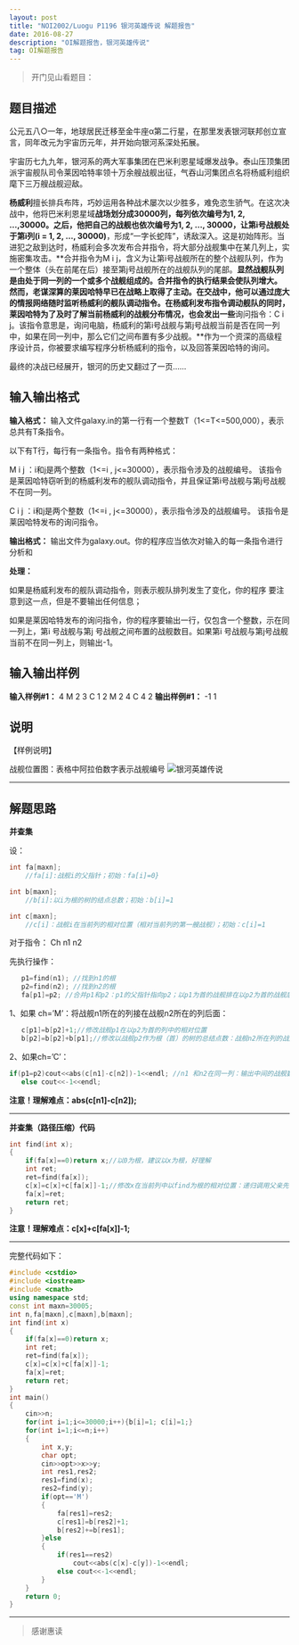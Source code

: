 ```yaml
---
layout: post
title: "NOI2002/Luogu P1196 银河英雄传说 解题报告"
date: 2016-08-27 
description: "OI解题报告，银河英雄传说"
tag: OI解题报告
--- 
```


> 开门见山看题目：

题目描述
----

公元五八○一年，地球居民迁移至金牛座α第二行星，在那里发表银河联邦创立宣言，同年改元为宇宙历元年，并开始向银河系深处拓展。

宇宙历七九九年，银河系的两大军事集团在巴米利恩星域爆发战争。泰山压顶集团派宇宙舰队司令莱因哈特率领十万余艘战舰出征，气吞山河集团点名将杨威利组织麾下三万艘战舰迎敌。

**杨威利**擅长排兵布阵，巧妙运用各种战术屡次以少胜多，难免恣生骄气。在这次决战中，他将巴米利恩星域**战场划分成30000列，每列依次编号为1, 2, …,30000。**之后，他把自己的**战舰也依次编号为1, 2, …, 30000，让第i号战舰处于第i列(i = 1, 2, …, 30000)**，形成“一字长蛇阵”，诱敌深入。这是初始阵形。当进犯之敌到达时，杨威利会多次发布合并指令，将大部分战舰集中在某几列上，实施密集攻击。**合并指令为M i j，含义为让第i号战舰所在的整个战舰队列，作为一个整体（头在前尾在后）接至第j号战舰所在的战舰队列的尾部。**显然战舰队列是由处于同一列的一个或多个战舰组成的。合并指令的执行结果会使队列增大。 然而，老谋深算的莱因哈特早已在战略上取得了主动。在交战中，他可以通过庞大的情报网络随时监听杨威利的舰队调动指令。在杨威利发布指令调动舰队的同时，莱因哈特为了及时了解当前杨威利的战舰分布情况，也会发出一些**询问指令：C i j。该指令意思是，询问电脑，杨威利的第i号战舰与第j号战舰当前是否在同一列中，如果在同一列中，那么它们之间布置有多少战舰。**作为一个资深的高级程序设计员，你被要求编写程序分析杨威利的指令，以及回答莱因哈特的询问。

最终的决战已经展开，银河的历史又翻过了一页……

输入输出格式
------

**输入格式：**
输入文件galaxy.in的第一行有一个整数T（1<=T<=500,000），表示总共有T条指令。

以下有T行，每行有一条指令。指令有两种格式：

M i j ：i和j是两个整数（1<=i , j<=30000），表示指令涉及的战舰编号。
该指令是莱因哈特窃听到的杨威利发布的舰队调动指令，并且保证第i号战舰与第j号战舰不在同一列。

C i j ：i和j是两个整数（1<=i , j<=30000），表示指令涉及的战舰编号。
该指令是莱因哈特发布的询问指令。

**输出格式：**
输出文件为galaxy.out。你的程序应当依次对输入的每一条指令进行分析和

**处理：**

如果是杨威利发布的舰队调动指令，则表示舰队排列发生了变化，你的程序
要注意到这一点，但是不要输出任何信息；

如果是莱因哈特发布的询问指令，你的程序要输出一行，仅包含一个整数，示在同一列上，第i 号战舰与第j 号战舰之间布置的战舰数目。如果第i 号战舰与第j号战舰当前不在同一列上，则输出-1。

输入输出样例
------

**输入样例#1：**
4
M 2 3
C 1 2
M 2 4
C 4 2
**输出样例#1：**
-1
1

说明
--

【样例说明】

战舰位置图：表格中阿拉伯数字表示战舰编号
![银河英雄传说](http://cdnv2.luogu.org/upload/pic/53.png)

***

解题思路
----
**并查集**

设：

```c++
int fa[maxn];
    //fa[i]:战舰i的父指针；初始：fa[i]=0}

int b[maxn];
    //b[i]:以i为根的树的结点总数；初始：b[i]=1

int c[maxn];
    //c[i]：战舰i在当前列的相对位置（相对当前列的第一艘战舰）；初始：c[i]=1
```

对于指令：
Ch  n1  n2 

先执行操作：

```c++
   p1=find(n1); //找到n1的根
   p2=find(n2); //找到n2的根
   fa[p1]=p2; //合并p1和p2：p1的父指针指向p2；以p1为首的战舰排在以p2为首的战舰后面
```

1、如果 ch=’M’：将战舰n1所在的列接在战舰n2所在的列后面：

```c++
   c[p1]=b[p2]+1;//修改战舰p1在以p2为首的列中的相对位置
   b[p2]=b[p2]+b[p1];//修改以战舰p2作为根（首）的树的总结点数：战舰n2所在列的战舰数量
```

2、如果ch=’C’：

```c++
if(p1=p2)cout<<abs(c[n1]-c[n2])-1<<endl; //n1 和n2在同一列：输出中间的战舰数量
   else cout<<-1<<endl;
```

**注意！理解难点：abs(c[n1]-c[n2]);**


---

**并查集（路径压缩）代码**

```c++
int find(int x);
{
    if(fa[x]==0)return x;//以0为根，建议以x为根，好理解
    int ret;
    ret=find(fa[x]);
    c[x]=c[x]+c[fa[x]]-1;//修改x在当前列中以find为根的相对位置：递归调用父亲先被压缩修改c。等号右边的c[x]：以fa[x]为根的相对位置；c(fa[x])是以find为根的相对位置；显然压缩后：x相对find的相对位置是：c[x]+c[fa[x]]-1
    fa[x]=ret;
    return ret;
}
```
**注意！理解难点：c[x]+c[fa[x]]-1;**

---

完整代码如下：

```c++
#include <cstdio>
#include <iostream>
#include <cmath>
using namespace std;
const int maxn=30005;
int n,fa[maxn],c[maxn],b[maxn];
int find(int x)
{
	if(fa[x]==0)return x;
	int ret;
	ret=find(fa[x]);
	c[x]=c[x]+c[fa[x]]-1;
	fa[x]=ret;
	return ret;
}
int main()
{
	cin>>n;
	for(int i=1;i<=30000;i++){b[i]=1; c[i]=1;}
	for(int i=1;i<=n;i++)
	{
		int x,y;
		char opt;
		cin>>opt>>x>>y;
		int res1,res2;
		res1=find(x);
		res2=find(y);
		if(opt=='M')
		{
			fa[res1]=res2;
			c[res1]=b[res2]+1;
			b[res2]+=b[res1];
		}else
		{
			if(res1==res2)
				cout<<abs(c[x]-c[y])-1<<endl;
			else cout<<-1<<endl;
		}
	}
	return 0;
}
```

***

> 感谢惠读